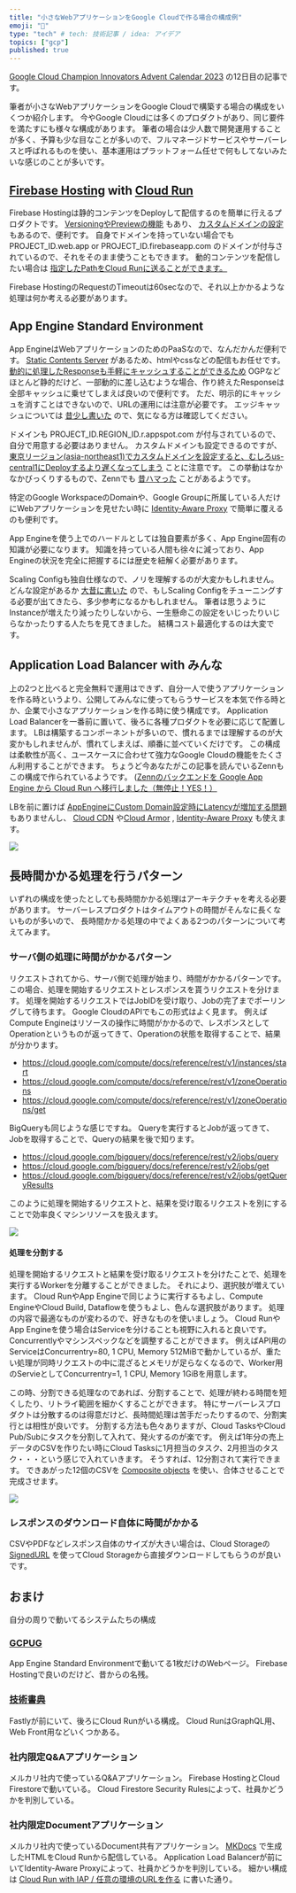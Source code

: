 ```yaml
---
title: "小さなWebアプリケーションをGoogle Cloudで作る場合の構成例"
emoji: "🐁"
type: "tech" # tech: 技術記事 / idea: アイデア
topics: ["gcp"]
published: true
---
```


[Google Cloud Champion Innovators Advent Calendar 2023](https://adventar.org/calendars/9217) の12日目の記事です。

筆者が小さなWebアプリケーションをGoogle Cloudで構築する場合の構成をいくつか紹介します。
今やGoogle Cloudには多くのプロダクトがあり、同じ要件を満たすにも様々な構成があります。
筆者の場合は少人数で開発運用することが多く、予算も少な目なことが多いので、フルマネージドサービスやサーバーレスと呼ばれるものを使い、基本運用はプラットフォーム任せで何もしてないみたいな感じのことが多いです。

## [Firebase Hosting](https://firebase.google.com/docs/hosting) with [Cloud Run](https://cloud.google.com/run/docs/overview/what-is-cloud-run)

Firebase Hostingは静的コンテンツをDeployして配信するのを簡単に行えるプロダクトです。
[VersioningやPreviewの機能](https://firebase.google.com/docs/hosting/test-preview-deploy) もあり、 [カスタムドメインの設定](https://firebase.google.com/docs/hosting/custom-domain) もあるので、便利です。
自身でドメインを持っていない場合でも PROJECT_ID.web.app or PROJECT_ID.firebaseapp.com のドメインが付与されているので、それをそのまま使うこともできます。
動的コンテンツを配信したい場合は [指定したPathをCloud Runに送ることができます。](https://firebase.google.com/docs/hosting/cloud-run?hl=ja#direct_requests_to_container) 

Firebase HostingのRequestのTimeoutは60secなので、それ以上かかるような処理は何か考える必要があります。

## App Engine Standard Environment

App EngineはWebアプリケーションのためのPaaSなので、なんだかんだ便利です。
[Static Contents Server](https://cloud.google.com/appengine/docs/standard/serving-static-files?hl=en&tab=go#configuring_your_static_file_handlers) があるため、htmlやcssなどの配信もお任せです。
[動的に処理したResponseも手軽にキャッシュすることができるため](https://cloud.google.com/appengine/docs/standard/how-requests-are-handled?hl=en&tab=go#response_caching) OGPなどほとんど静的だけど、一部動的に差し込むような場合、作り終えたResponseは全部キャッシュに乗せてしまえば良いので便利です。
ただ、明示的にキャッシュを消すことはできないので、URLの運用には注意が必要です。
エッジキャッシュについては [昔少し書いた](https://qiita.com/sinmetal/items/37c105a098174fb6bf77) ので、気になる方は確認してください。

ドメインも PROJECT_ID.REGION_ID.r.appspot.com が付与されているので、自分で用意する必要はありません。
カスタムドメインも設定できるのですが、 [東京リージョン(asia-northeast1)でカスタムドメインを設定すると、むしろus-central1にDeployするより遅くなってしまう](https://cloud.google.com/appengine/docs/standard/mapping-custom-domains?hl=en) ことに注意です。
この挙動はなかなかびっくりするもので、Zennでも [昔ハマった](https://zenn.dev/catnose99/articles/56f523d39cca43) ことがあるようです。

特定のGoogle WorkspaceのDomainや、Google Groupに所属している人だけにWebアプリケーションを見せたい時に [Identity-Aware Proxy](https://cloud.google.com/iap) で簡単に覆えるのも便利です。

App Engineを使う上でのハードルとしては独自要素が多く、App Engine固有の知識が必要になります。
知識を持っている人間も徐々に減っており、App Engineの状況を完全に把握するには歴史を紐解く必要があります。

Scaling Configも独自仕様なので、ノリを理解するのが大変かもしれません。
どんな設定があるか [大昔に書いた](https://qiita.com/sinmetal/items/017e7aa395ff459fca7c) ので、もしScaling Configをチューニングする必要が出てきたら、多少参考になるかもしれません。
筆者は思うようにInstanceが増えたり減ったりしないから、一生懸命この設定をいじったりいじらなかったりする人たちを見てきました。
結構コスト最適化するのは大変です。

## Application Load Balancer with みんな

上の2つと比べると完全無料で運用はできず、自分一人で使うアプリケーションを作る時というより、公開してみんなに使ってもらうサービスを本気で作る時とか、企業で小さなアプリケーションを作る時に使う構成です。
Application Load Balancerを一番前に置いて、後ろに各種プロダクトを必要に応じて配置します。
LBは構築するコンポーネントが多いので、慣れるまでは理解するのが大変かもしれませんが、慣れてしまえば、順番に並べていくだけです。
この構成は柔軟性が高く、ユースケースに合わせて強力なGoogle Cloudの機能をたくさん利用することができます。
ちょうど今あなたがこの記事を読んでいるZennもこの構成で作られているようです。 ([Zennのバックエンドを Google App Engine から Cloud Run へ移行しました（無停止！YES！）](https://zenn.dev/team_zenn/articles/migrate-appengine-to-cloudrun)

LBを前に置けば [AppEngineにCustom Domain設定時にLatencyが増加する問題](https://cloud.google.com/appengine/docs/standard/mapping-custom-domains?hl=en) もありませんし、 [Cloud CDN](https://cloud.google.com/cdn/docs/overview) や[Cloud Armor](https://cloud.google.com/armor/docs/cloud-armor-overview) , [Identity-Aware Proxy](https://cloud.google.com/iap) も使えます。

![](/images/mini-system-architecture/global-external-application-lb.png)

## 長時間かかる処理を行うパターン

いずれの構成を使ったとしても長時間かかる処理はアーキテクチャを考える必要があります。
サーバーレスプロダクトはタイムアウトの時間がそんなに長くないものが多いので、
長時間かかる処理の中でよくある2つのパターンについて考えてみます。

### サーバ側の処理に時間がかかるパターン

リクエストされてから、サーバ側で処理が始まり、時間がかかるパターンです。
この場合、処理を開始するリクエストとレスポンスを貰うリクエストを分けます。
処理を開始するリクエストではJobIDを受け取り、Jobの完了までポーリングして待ちます。
Google CloudのAPIでもこの形式はよく見ます。
例えばCompute Engineはリソースの操作に時間がかかるので、レスポンスとしてOperationというものが返ってきて、Operationの状態を取得することで、結果が分かります。

* https://cloud.google.com/compute/docs/reference/rest/v1/instances/start
* https://cloud.google.com/compute/docs/reference/rest/v1/zoneOperations
* https://cloud.google.com/compute/docs/reference/rest/v1/zoneOperations/get

BigQueryも同じような感じですね。
Queryを実行するとJobが返ってきて、Jobを取得することで、Queryの結果を後で知ります。

* https://cloud.google.com/bigquery/docs/reference/rest/v2/jobs/query
* https://cloud.google.com/bigquery/docs/reference/rest/v2/jobs/get
* https://cloud.google.com/bigquery/docs/reference/rest/v2/jobs/getQueryResults

このように処理を開始するリクエストと、結果を受け取るリクエストを別にすることで効率良くマシンリソースを扱えます。

![](/images/mini-system-architecture/async-worker.png)

#### 処理を分割する

処理を開始するリクエストと結果を受け取るリクエストを分けたことで、処理を実行するWorkerを分離することができました。
それにより、選択肢が増えています。
Cloud RunやApp Engineで同じように実行するもよし、Compute EngineやCloud Build, Dataflowを使うもよし、色んな選択肢があります。
処理の内容で最適なものが変わるので、好きなものを使いましょう。
Cloud RunやApp Engineを使う場合はServiceを分けることも視野に入れると良いです。
Concurrentlyやマシンスペックなどを調整することができます。
例えばAPI用のServiceはConcurrentry=80, 1 CPU, Memory 512MiBで動かしているが、重たい処理が同時リクエストの中に混ざるとメモリが足らなくなるので、Worker用のServieとしてConcurrentry=1, 1 CPU, Memory 1GiBを用意します。

この時、分割できる処理なのであれば、分割することで、処理が終わる時間を短くしたり、リトライ範囲を細かくすることができます。
特にサーバーレスプロダクトは分散するのは得意だけど、長時間処理は苦手だったりするので、分割実行とは相性が良いです。
分割する方法も色々ありますが、Cloud TasksやCloud Pub/Subにタスクを分割して入れて、発火するのが楽です。
例えば1年分の売上データのCSVを作りたい時にCloud Tasksに1月担当のタスク、2月担当のタスク・・・という感じで入れていきます。
そうすれば、12分割されて実行できます。
できあがった12個のCSVを [Composite objects](https://cloud.google.com/storage/docs/composite-objects) を使い、合体させることで完成させます。

![](/images/mini-system-architecture/distributed-cloud-tasks.png)

### レスポンスのダウンロード自体に時間がかかる

CSVやPDFなどレスポンス自体のサイズが大きい場合は、Cloud Storageの [SignedURL](https://cloud.google.com/storage/docs/access-control/signed-urls) を使ってCloud Storageから直接ダウンロードしてもらうのが良いです。

## おまけ

自分の周りで動いてるシステムたちの構成

### [GCPUG](https://gcpug.jp)

App Engine Standard Environmentで動いてる1枚だけのWebページ。
Firebase Hostingで良いのだけど、昔からの名残。

### [技術書典](https://techbookfest.org/)

Fastlyが前にいて、後ろにCloud Runがいる構成。
Cloud RunはGraphQL用、Web Front用などいくつかある。

### 社内限定Q&Aアプリケーション

メルカリ社内で使っているQ&Aアプリケーション。
Firebase HostingとCloud Firestoreで動いている。
Cloud Firestore Security Rulesによって、社員かどうかを判別している。

### 社内限定Documentアプリケーション

メルカリ社内で使っているDocument共有アプリケーション。
[MKDocs](https://www.mkdocs.org/) で生成したHTMLをCloud Runから配信している。
Application Load Balancerが前にいてIdentity-Aware Proxyによって、社員かどうかを判別している。
細かい構成は [Cloud Run with IAP / 任意の環境のURLを作る](https://zenn.dev/sinmetal/articles/cloudrun-pr-deploy) に書いた通り。

